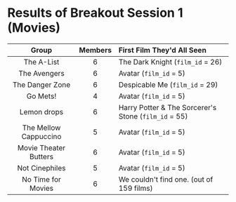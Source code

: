 # Results of Breakout Session 1 (Movies)

Group | Members | First Film They'd All Seen
:----: | :-----: | :-----------------------
The A-List |	6	| The Dark Knight (`film_id` = 26)
The Avengers 	| 6	| Avatar (`film_id` = 5)
The Danger Zone |	6 |	Despicable Me (`film_id` = 29)
Go Mets! | 4 |	Avatar (`film_id` = 5)
Lemon drops	 | 6	| Harry Potter & The Sorcerer's Stone (`film_id` = 55)
The Mellow Cappuccino	| 5 |	Avatar (`film_id` = 5)
Movie Theater Butters	| 6 |	Avatar (`film_id` = 5)
Not Cinephiles | 5 |	Avatar (`film_id` = 5)
No Time for Movies | 6 |	We couldn't find one. (out of 159 films)

